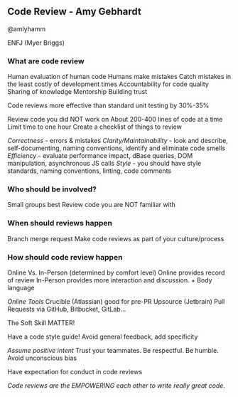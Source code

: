 ## Code Review - Amy Gebhardt

@amlyhamm

ENFJ (Myer Briggs)

### What are code review

Human evaluation of human code
Humans make mistakes
Catch mistakes in the least costly of development times
Accountability for code quality
Sharing of knowledge
Mentorship
Building trust

Code reviews more effective than standard unit testing by 30%-35%

Review code you did NOT work on
About 200-400 lines of code at a time
Limit time to one hour
Create a checklist of things to review

_Correctness_ - errors & mistakes
_Clarity/Maintainability_ - look and describe, self-documenting, naming conventions, identify and eliminate code smells
_Efficiency_ - evaluate performance impact, dBase queries, DOM manipulation, asynchronous JS calls
_Style_ - you should have style standards, naming conventions, linting, code comments

### Who should be involved?
Small groups best
Review code you are NOT familiar with

### When should reviews happen

Branch merge request
Make code reviews as part of your culture/process

### How should code review happen

Online Vs. In-Person (determined by comfort level)
Online provides record of review
In-Person provides more interaction and discussion. + Body language

_Online Tools_
Crucible (Atlassian) good for pre-PR
Upsource (Jetbrain)
Pull Requests via GitHub, Bitbucket, GitLab...

The Soft Skill MATTER!

Have a code style guide!
Avoid general feedback, add specificity

_Assume positive intent_
Trust your teammates. Be respectful. Be humble.
Avoid unconscious bias

Have expectation for conduct in code reviews

_Code reviews are the EMPOWERING each other to write really great code._

